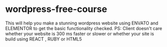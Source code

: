 # wordpress-free-course
This will help you make a stunning wordpress website using ENVATO and ELEMENTOR to get the basic functionality checked. PS: Client doesn't care whether your website is 300 ms faster or slower or whether your site is build using REACT , RUBY or HTML5

